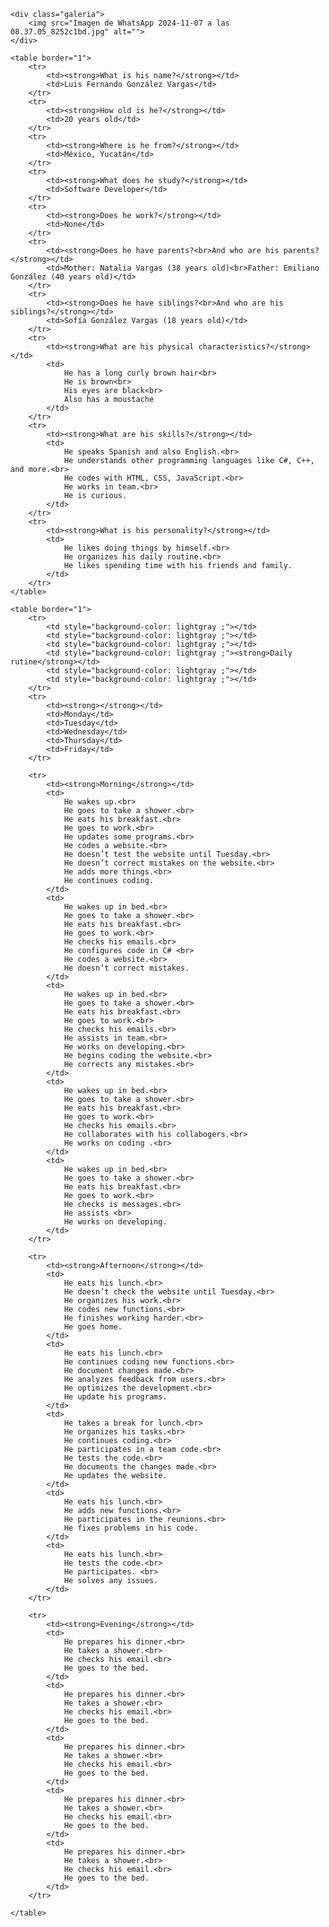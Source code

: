 <!DOCTYPE html>
<html lang="en">
<head>
    <meta charset="UTF-8">
    <meta name="viewport" content="width=device-width, initial-scale=1.0">
    <title>Document</title>
    <link rel="stylesheet" href="Style.css">
</head>
<body>
    
    <div class="galeria">
        <img src="Imagen de WhatsApp 2024-11-07 a las 08.37.05_8252c1bd.jpg" alt="">
    </div>

    <table border="1">
        <tr>
            <td><strong>What is his name?</strong></td>
            <td>Luis Fernando González Vargas</td>
        </tr>
        <tr>
            <td><strong>How old is he?</strong></td>
            <td>20 years old</td>
        </tr>
        <tr>
            <td><strong>Where is he from?</strong></td>
            <td>México, Yucatán</td>
        </tr>
        <tr>
            <td><strong>What does he study?</strong></td>
            <td>Software Developer</td>
        </tr>
        <tr>
            <td><strong>Does he work?</strong></td>
            <td>None</td>
        </tr>
        <tr>
            <td><strong>Does he have parents?<br>And who are his parents?</strong></td>
            <td>Mother: Natalia Vargas (38 years old)<br>Father: Emiliano González (40 years old)</td>
        </tr>
        <tr>
            <td><strong>Does he have siblings?<br>And who are his siblings?</strong></td>
            <td>Sofía González Vargas (18 years old)</td>
        </tr>
        <tr>
            <td><strong>What are his physical characteristics?</strong></td>
            <td>
                He has a long curly brown hair<br>
                He is brown<br>
                His eyes are black<br>
                Also has a moustache
            </td>
        </tr>
        <tr>
            <td><strong>What are his skills?</strong></td>
            <td>
                He speaks Spanish and also English.<br>
                He understands other programming languages like C#, C++, and more.<br>
                He codes with HTML, CSS, JavaScript.<br>
                He works in team.<br>
                He is curious.
            </td>
        </tr>
        <tr>
            <td><strong>What is his personality?</strong></td>
            <td>
                He likes doing things by himself.<br>
                He organizes his daily routine.<br>
                He likes spending time with his friends and family.
            </td>
        </tr>
    </table>

    <table border="1">
        <tr>
            <td style="background-color: lightgray ;"></td>
            <td style="background-color: lightgray ;"></td>
            <td style="background-color: lightgray ;"></td>
            <td style="background-color: lightgray ;"><strong>Daily rutine</strong></td>
            <td style="background-color: lightgray ;"></td>
            <td style="background-color: lightgray ;"></td>
        </tr>
        <tr>
            <td><strong></strong></td>
            <td>Monday</td>
            <td>Tuesday</td>
            <td>Wednesday</td>
            <td>Thursday</td>
            <td>Friday</td>
        </tr>

        <tr>
            <td><strong>Morning</strong></td>
            <td>
                He wakes up.<br>
                He goes to take a shower.<br>
                He eats his breakfast.<br>
                He goes to work.<br>
                He updates some programs.<br>
                He codes a website.<br>
                He doesn’t test the website until Tuesday.<br>
                He doesn’t correct mistakes on the website.<br>
                He adds more things.<br>
                He continues coding.
            </td>
            <td>
                He wakes up in bed.<br>
                He goes to take a shower.<br>
                He eats his breakfast.<br>
                He goes to work.<br>
                He checks his emails.<br>
                He configures code in C# <br>
                He codes a website.<br>
                He doesn’t correct mistakes. 
            </td>
            <td>
                He wakes up in bed.<br>
                He goes to take a shower.<br>
                He eats his breakfast.<br>
                He goes to work.<br>
                He checks his emails.<br>
                He assists in team.<br>
                He works on developing.<br>
                He begins coding the website.<br>
                He corrects any mistakes.<br>
            </td>
            <td>
                He wakes up in bed.<br>
                He goes to take a shower.<br>
                He eats his breakfast.<br>
                He goes to work.<br>
                He checks his emails.<br>
                He collaborates with his collabogers.<br>
                He works on coding .<br>
            </td>
            <td>
                He wakes up in bed.<br>
                He goes to take a shower.<br>
                He eats his breakfast.<br>
                He goes to work.<br>
                He checks is messages.<br>
                He assists <br>
                He works on developing. 
            </td>
        </tr>

        <tr>
            <td><strong>Afternoon</strong></td>
            <td>
                He eats his lunch.<br>
                He doesn’t check the website until Tuesday.<br>
                He organizes his work.<br>
                He codes new functions.<br>
                He finishes working harder.<br>
                He goes home.
            </td>
            <td>
                He eats his lunch.<br>
                He continues coding new functions.<br> 
                He document changes made.<br>
                He analyzes feedback from users.<br>
                He optimizes the development.<br>
                He update his programs.
            </td>
            <td>
                He takes a break for lunch.<br>
                He organizes his tasks.<br>
                He continues coding.<br>
                He participates in a team code.<br> 
                He tests the code.<br>
                He documents the changes made.<br> 
                He updates the website.
            </td>
            <td>
                He eats his lunch.<br>
                He adds new functions.<br> 
                He participates in the reunions.<br>
                He fixes problems in his code.
            </td>
            <td>
                He eats his lunch.<br>
                He tests the code.<br>
                He participates. <br>
                He solves any issues.
            </td>
        </tr>

        <tr>
            <td><strong>Evening</strong></td>
            <td>
                He prepares his dinner.<br>
                He takes a shower.<br>
                He checks his email.<br>
                He goes to the bed.
            </td>
            <td>
                He prepares his dinner.<br>
                He takes a shower.<br>
                He checks his email.<br>
                He goes to the bed.
            </td>
            <td>
                He prepares his dinner.<br>
                He takes a shower.<br>
                He checks his email.<br>
                He goes to the bed.
            </td>
            <td>
                He prepares his dinner.<br>
                He takes a shower.<br>
                He checks his email.<br>
                He goes to the bed.
            </td>
            <td>
                He prepares his dinner.<br>
                He takes a shower.<br>
                He checks his email.<br>
                He goes to the bed.
            </td>
        </tr>

    </table>

</body>
</html>
